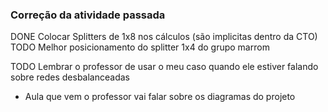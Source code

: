 ### Correção da atividade passada
DONE Colocar Splitters de 1x8 nos cálculos (são implicitas dentro da CTO)
TODO Melhor posicionamento do splitter 1x4 do grupo marrom

TODO Lembrar o professor de usar o meu caso quando ele estiver falando sobre redes desbalanceadas

* Aula que vem o professor vai falar sobre os diagramas do projeto
